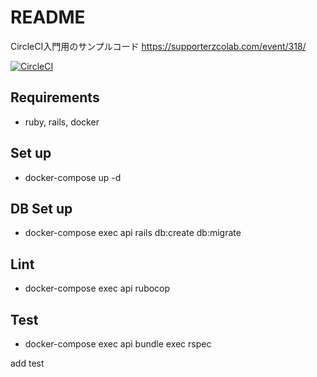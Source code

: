 # README

CircleCI入門用のサンプルコード
https://supporterzcolab.com/event/318/

[![CircleCI](https://circleci.com/gh/yutachaos/circleci-initial.svg?style=svg)](https://circleci.com/gh/yutachaos/circleci-initial)
## Requirements
- ruby, rails, docker

## Set up 
- docker-compose up -d

## DB Set up
- docker-compose exec api rails db:create db:migrate

## Lint
- docker-compose exec api rubocop

## Test 
- docker-compose exec api bundle exec rspec

add test